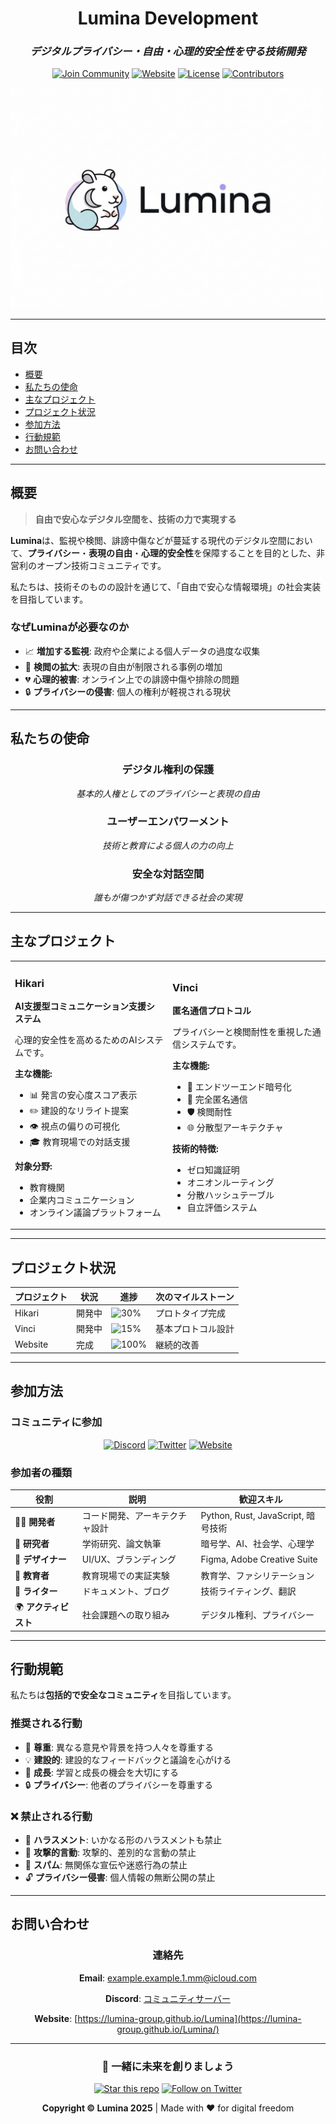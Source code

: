<div align="center">

# Lumina Development

### *デジタルプライバシー・自由・心理的安全性を守る技術開発*

[![Join Community](https://img.shields.io/badge/Join-Community-7289DA?style=for-the-badge&logo=discord&logoColor=white)](https://discord.gg/y9TURVfVyb)
[![Website](https://img.shields.io/badge/Website-4285F4?style=for-the-badge&logo=google-chrome&logoColor=white)](https://lumina-group.github.io/Lumina/)
[![License](https://img.shields.io/badge/License-Open_Source-green?style=for-the-badge)](LICENSE)
[![Contributors](https://img.shields.io/badge/Contributors-Welcome-orange?style=for-the-badge)](CONTRIBUTING.md)

![Vinci GIF](resource/lumina.png)

</div>

---

## 目次

- [概要](#概要)
- [私たちの使命](#-私たちの使命)
- [主なプロジェクト](#-主なプロジェクト)
- [プロジェクト状況](#-プロジェクト状況)
- [参加方法](#-参加方法)
- [行動規範](#-行動規範)
- [お問い合わせ](#-お問い合わせ)

---

##  概要

> **自由で安心なデジタル空間を、技術の力で実現する**

**Lumina**は、監視や検閲、誹謗中傷などが蔓延する現代のデジタル空間において、**プライバシー**・**表現の自由**・**心理的安全性**を保障することを目的とした、非営利のオープン技術コミュニティです。

私たちは、技術そのものの設計を通じて、「自由で安心な情報環境」の社会実装を目指しています。

###  なぜLuminaが必要なのか

- 📈 **増加する監視**: 政府や企業による個人データの過度な収集
- 🚫 **検閲の拡大**: 表現の自由が制限される事例の増加
- 💔 **心理的被害**: オンライン上での誹謗中傷や排除の問題
- 🔒 **プライバシーの侵害**: 個人の権利が軽視される現状

---

## 私たちの使命

<div align="center">

### デジタル権利の保護
*基本的人権としてのプライバシーと表現の自由*

### ユーザーエンパワーメント
*技術と教育による個人の力の向上*

### 安全な対話空間
*誰もが傷つかず対話できる社会の実現*

</div>

---

## 主なプロジェクト

<table>
<tr>
<td width="50%">

### Hikari
**AI支援型コミュニケーション支援システム**

心理的安全性を高めるためのAIシステムです。

**主な機能:**
- 📊 発言の安心度スコア表示
- ✏️ 建設的なリライト提案
- 👁️ 視点の偏りの可視化
- 🎓 教育現場での対話支援

**対象分野:**
- 教育機関
- 企業内コミュニケーション
- オンライン議論プラットフォーム

</td>
<td width="50%">

### Vinci
**匿名通信プロトコル**

プライバシーと検閲耐性を重視した通信システムです。

**主な機能:**
- 🔐 エンドツーエンド暗号化
- 👤 完全匿名通信
- 🛡️ 検閲耐性
- 🌐 分散型アーキテクチャ

**技術的特徴:**
- ゼロ知識証明
- オニオンルーティング
- 分散ハッシュテーブル
- 自立評価システム

</td>
</tr>
</table>

---
## プロジェクト状況

| プロジェクト | 状況 | 進捗 | 次のマイルストーン |
|-------------|------|------|-------------------|
| Hikari | 開発中 | ![30%](https://progress-bar.dev/30) | プロトタイプ完成 |
| Vinci | 開発中 | ![15%](https://progress-bar.dev/15) | 基本プロトコル設計 |
| Website | 完成 | ![100%](https://progress-bar.dev/100) | 継続的改善 |

---

## 参加方法

### コミュニティに参加

<div align="center">

[![Discord](https://img.shields.io/badge/Discord-7289DA?style=for-the-badge&logo=discord&logoColor=white)](https://discord.gg/y9TURVfVyb)
[![Twitter](https://img.shields.io/badge/Twitter-1DA1F2?style=for-the-badge&logo=twitter&logoColor=white)](https://x.com/w85235)
[![Website](https://img.shields.io/badge/Website-4285F4?style=for-the-badge&logo=google-chrome&logoColor=white)](https://lumina-group.github.io/Lumina/)

</div>

### 参加者の種類

| 役割 | 説明 | 歓迎スキル |
|------|------|-----------|
| 🧑‍💻 **開発者** | コード開発、アーキテクチャ設計 | Python, Rust, JavaScript, 暗号技術 |
| 🔬 **研究者** | 学術研究、論文執筆 | 暗号学、AI、社会学、心理学 |
| 🎨 **デザイナー** | UI/UX、ブランディング | Figma, Adobe Creative Suite |
| 🏫 **教育者** | 教育現場での実証実験 | 教育学、ファシリテーション |
| 📝 **ライター** | ドキュメント、ブログ | 技術ライティング、翻訳 |
| 🌍 **アクティビスト** | 社会課題への取り組み | デジタル権利、プライバシー |

---

## 行動規範

私たちは**包括的で安全なコミュニティ**を目指しています。

### 推奨される行動

- 🤝 **尊重**: 異なる意見や背景を持つ人々を尊重する
- 💡 **建設的**: 建設的なフィードバックと議論を心がける
- 🌱 **成長**: 学習と成長の機会を大切にする
- 🔒 **プライバシー**: 他者のプライバシーを尊重する

### ❌ 禁止される行動

- 🚫 **ハラスメント**: いかなる形のハラスメントも禁止
- 💢 **攻撃的言動**: 攻撃的、差別的な言動の禁止
- 📢 **スパム**: 無関係な宣伝や迷惑行為の禁止
- 🔓 **プライバシー侵害**: 個人情報の無断公開の禁止

---

## お問い合わせ

<div align="center">

### 連絡先

**Email**: [example.example.1.mm@icloud.com](mailto:example.example.1.mm@icloud.com)

**Discord**: [コミュニティサーバー](https://discord.gg/y9TURVfVyb)

**Website**: [https://lumina-group.github.io/Lumina](https://lumina-group.github.io/Lumina/)

---

### 🤝 一緒に未来を創りましょう

[![Star this repo](https://img.shields.io/github/stars/lumina-group/Lumina?style=social)](https://github.com/lumina-group/Lumina)
[![Follow on Twitter](https://img.shields.io/twitter/follow/w85235?style=social)](https://twitter.com/w85235)

**Copyright © Lumina 2025** | Made with ❤️ for digital freedom

</div>
